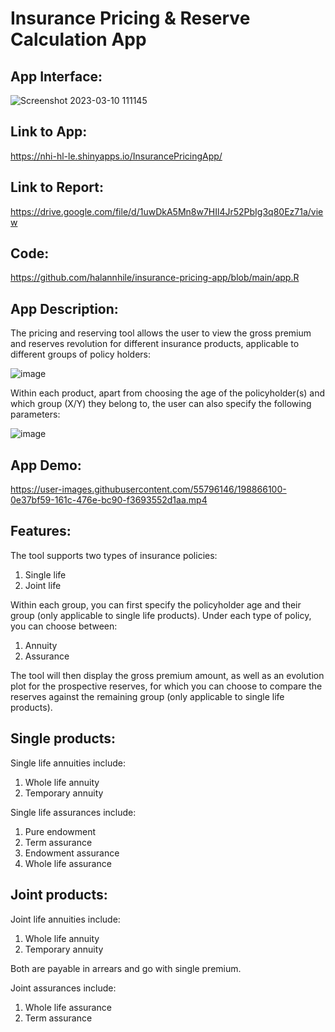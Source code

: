 # Insurance Pricing & Reserve Calculation App

## App Interface: 
![Screenshot 2023-03-10 111145](https://user-images.githubusercontent.com/55796146/224190116-c7b9d504-e1a3-404d-ab70-06a977fc8a17.png)

## Link to App: 

https://nhi-hl-le.shinyapps.io/InsurancePricingApp/ 

## Link to Report: 

https://drive.google.com/file/d/1uwDkA5Mn8w7HIl4Jr52PbIg3q80Ez71a/view

## Code:

https://github.com/halannhile/insurance-pricing-app/blob/main/app.R

## App Description:

The pricing and reserving tool allows the user to view the gross premium and reserves revolution for different insurance products, applicable to different groups of policy holders:

![image](https://user-images.githubusercontent.com/55796146/198866226-ce500da3-cebc-42af-b97e-331a59448eab.png)

Within each product, apart from choosing the age of the policyholder(s) and which group (X/Y) they belong to, the user can also specify the following parameters:

![image](https://user-images.githubusercontent.com/55796146/198866237-b28203bf-651e-45b2-9111-78882e14bc89.png)

## App Demo:

https://user-images.githubusercontent.com/55796146/198866100-0e37bf59-161c-476e-bc90-f3693552d1aa.mp4


## Features:

The tool supports two types of insurance policies:

1. Single life
2. Joint life

Within each group, you can first specify the policyholder age and their group (only applicable to single life products). Under each type of policy, you can choose between:

1. Annuity
2. Assurance

The tool will then display the gross premium amount, as well as an evolution plot for the prospective reserves, for which you can choose to compare the reserves against the remaining group (only applicable to single life products).

## Single products:

Single life annuities include:

1. Whole life annuity
2. Temporary annuity

Single life assurances include:

1. Pure endowment
2. Term assurance
3. Endowment assurance
4. Whole life assurance

## Joint products:

Joint life annuities include:

1. Whole life annuity
2. Temporary annuity

Both are payable in arrears and go with single premium. 

Joint assurances include:

1. Whole life assurance
2. Term assurance


